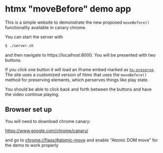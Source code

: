 # htmx "moveBefore" demo app

This is a simple website to demonstrate the new proposed `moveBefore()` functionality
available in canary chrome.

You can start the server with

```bash
$ ./server.sh
```
and then navigate to https://localhost:8000.  You will be presented with two buttons.

If you click one button it will load an iframe embed marked as [`hx-preserve`](https://htmx.org/attributes/hx-preserve/).
The site uses a customized version of htmx that uses the `moveBefore()` method for preserving elements, which
perserves things like play state.

You should be able to click back and forth between the buttons and have the video continue playing.

## Browser set up

You will need to download chrome canary:

https://www.google.com/chrome/canary/

and go to <chrome://flags/#atomic-move> and enable "Atomic DOM move" for the demo to work properly


